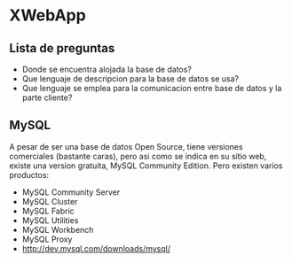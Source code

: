 # XWebApp
## Lista de preguntas
* Donde se encuentra alojada la base de datos?
* Que lenguaje de descripcion para la base de datos se usa?
* Que lenguaje se emplea para la comunicacion entre base de datos y la parte cliente?

## MySQL
A pesar de ser una base de datos Open Source, tiene versiones comerciales (bastante caras), pero asi como se indica en su sitio web, existe una version gratuita, MySQL Community Edition. Pero existen varios productos:
* MySQL Community Server 
* MySQL Cluster 
* MySQL Fabric 
* MySQL Utilities
* MySQL Workbench
* MySQL Proxy
* http://dev.mysql.com/downloads/mysql/
